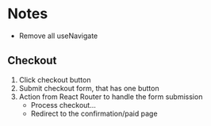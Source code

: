 # Notes

- Remove all useNavigate

## Checkout

1. Click checkout button
2. Submit checkout form, that has one button
3. Action from React Router to handle the form submission
   - Process checkout...
   - Redirect to the confirmation/paid page

